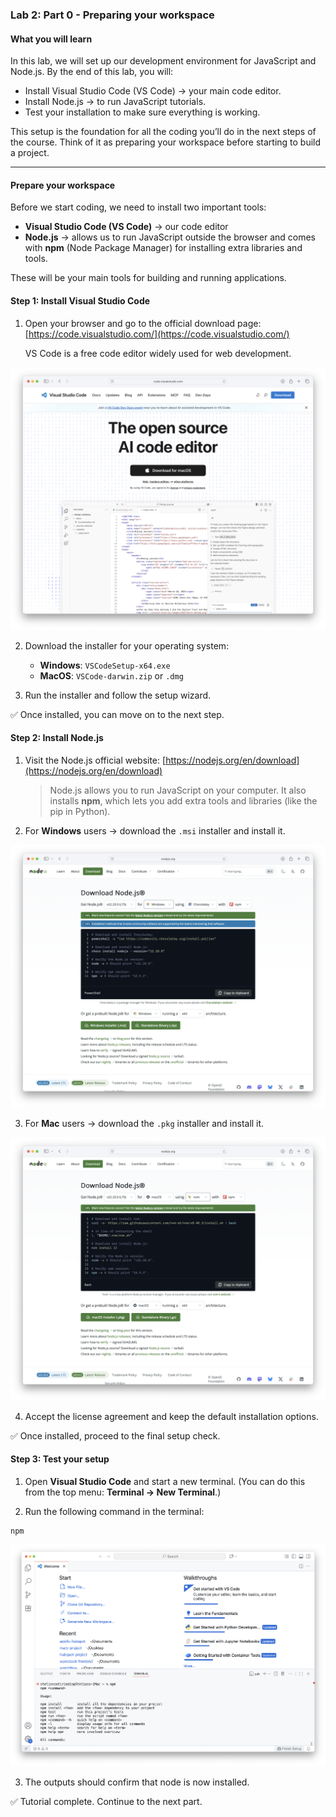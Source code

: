 ### Lab 2: Part 0 - Preparing your workspace

#### What you will learn

In this lab, we will set up our development environment for JavaScript and Node.js. By the end of this lab, you will:  

- Install Visual Studio Code (VS Code) → your main code editor.  
- Install Node.js → to run JavaScript tutorials.  
- Test your installation to make sure everything is working.  

This setup is the foundation for all the coding you’ll do in the next steps of the course. Think of it as preparing your workspace before starting to build a project.

---

#### Prepare your workspace

Before we start coding, we need to install two important tools:  

- **Visual Studio Code (VS Code)** → our code editor  
- **Node.js** → allows us to run JavaScript outside the browser and comes with **npm** (Node Package Manager) for installing extra libraries and tools.  

These will be your main tools for building and running applications.

#### Step 1: Install Visual Studio Code

1. Open your browser and go to the official download page: [https://code.visualstudio.com/](https://code.visualstudio.com/)  
   
   VS Code is a free code editor widely used for web development.

![Visual Studio Code download page](assets/vsc.png "Visual Studio Code download page")

2. Download the installer for your operating system:
   - **Windows**: `VSCodeSetup-x64.exe`  
   - **MacOS**: `VSCode-darwin.zip` or `.dmg`

3. Run the installer and follow the setup wizard.

✅ Once installed, you can move on to the next step.

#### Step 2: Install Node.js

1. Visit the Node.js official website: [https://nodejs.org/en/download](https://nodejs.org/en/download) 

   >  Node.js allows you to run JavaScript on your computer. 
   >  It also installs **npm**, which lets you add extra tools and libraries (like the pip in Python).

2. For **Windows** users → download the `.msi` installer and install it.  

![Node.js Windows installer](assets/win.png "Node.js Windows installer")

3. For **Mac** users → download the `.pkg` installer and install it.  

![Node.js Mac installer](assets/mac.png "Node.js Mac installer")

4. Accept the license agreement and keep the default installation options.

✅ Once installed, proceed to the final setup check.

#### Step 3: Test your setup

1. Open **Visual Studio Code** and start a new terminal. 
   (You can do this from the top menu: **Terminal → New Terminal**.)

2. Run the following command in the terminal:

```shell
npm
```

![vsc-ready](assets/vsc-ready.png)

3. The outputs should confirm that node is now installed.

✅ Tutorial complete. Continue to the next part.
